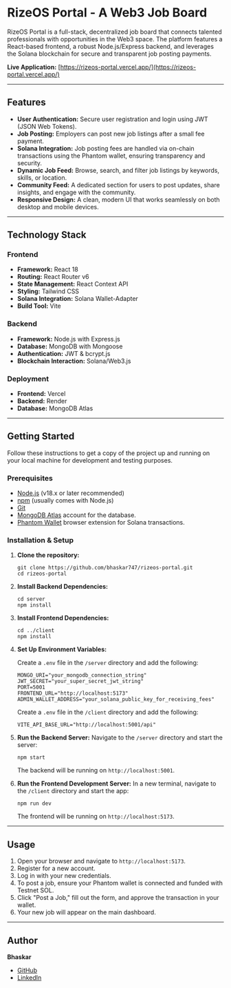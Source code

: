 # RizeOS Portal - A Web3 Job Board

RizeOS Portal is a full-stack, decentralized job board that connects talented professionals with opportunities in the Web3 space. The platform features a React-based frontend, a robust Node.js/Express backend, and leverages the Solana blockchain for secure and transparent job posting payments.

**Live Application:** [https://rizeos-portal.vercel.app/](https://rizeos-portal.vercel.app/)

 


---

## Features

-   **User Authentication:** Secure user registration and login using JWT (JSON Web Tokens).
-   **Job Posting:** Employers can post new job listings after a small fee payment.
-   **Solana Integration:** Job posting fees are handled via on-chain transactions using the Phantom wallet, ensuring transparency and security.
-   **Dynamic Job Feed:** Browse, search, and filter job listings by keywords, skills, or location.
-   **Community Feed:** A dedicated section for users to post updates, share insights, and engage with the community.
-   **Responsive Design:** A clean, modern UI that works seamlessly on both desktop and mobile devices.

---

## Technology Stack

### **Frontend**
-   **Framework:** React 18
-   **Routing:** React Router v6
-   **State Management:** React Context API
-   **Styling:** Tailwind CSS
-   **Solana Integration:** Solana Wallet-Adapter
-   **Build Tool:** Vite

### **Backend**
-   **Framework:** Node.js with Express.js
-   **Database:** MongoDB with Mongoose
-   **Authentication:** JWT & bcrypt.js
-   **Blockchain Interaction:** Solana/Web3.js

### **Deployment**
-   **Frontend:** Vercel
-   **Backend:** Render
-   **Database:** MongoDB Atlas

---

## Getting Started

Follow these instructions to get a copy of the project up and running on your local machine for development and testing purposes.

### Prerequisites

-   [Node.js](https://nodejs.org/) (v18.x or later recommended)
-   [npm](https://www.npmjs.com/) (usually comes with Node.js)
-   [Git](https://git-scm.com/)
-   [MongoDB Atlas](https://www.mongodb.com/cloud/atlas) account for the database.
-   [Phantom Wallet](https://phantom.app/) browser extension for Solana transactions.

### Installation & Setup

1.  **Clone the repository:**
    ```
    git clone https://github.com/bhaskar747/rizeos-portal.git
    cd rizeos-portal
    ```

2.  **Install Backend Dependencies:**
    ```
    cd server
    npm install
    ```

3.  **Install Frontend Dependencies:**
    ```
    cd ../client
    npm install
    ```

4.  **Set Up Environment Variables:**

    Create a `.env` file in the `/server` directory and add the following:
    ```
    MONGO_URI="your_mongodb_connection_string"
    JWT_SECRET="your_super_secret_jwt_string"
    PORT=5001
    FRONTEND_URL="http://localhost:5173"
    ADMIN_WALLET_ADDRESS="your_solana_public_key_for_receiving_fees"
    ```

    Create a `.env` file in the `/client` directory and add the following:
    ```
    VITE_API_BASE_URL="http://localhost:5001/api"
    ```

5.  **Run the Backend Server:**
    Navigate to the `/server` directory and start the server:
    ```
    npm start
    ```
    The backend will be running on `http://localhost:5001`.

6.  **Run the Frontend Development Server:**
    In a new terminal, navigate to the `/client` directory and start the app:
    ```
    npm run dev
    ```
    The frontend will be running on `http://localhost:5173`.

---

## Usage

1.  Open your browser and navigate to `http://localhost:5173`.
2.  Register for a new account.
3.  Log in with your new credentials.
4.  To post a job, ensure your Phantom wallet is connected and funded with Testnet SOL.
5.  Click "Post a Job," fill out the form, and approve the transaction in your wallet.
6.  Your new job will appear on the main dashboard.

---

## Author

**Bhaskar**
-   [GitHub](https://github.com/bhaskar747)
-   [LinkedIn](http://www.linkedin.com/in/bhaskarreddychinthakunta)
